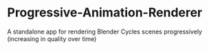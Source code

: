 # Progressive-Animation-Renderer
A standalone app for rendering Blender Cycles scenes progressively (increasing in quality over time)
